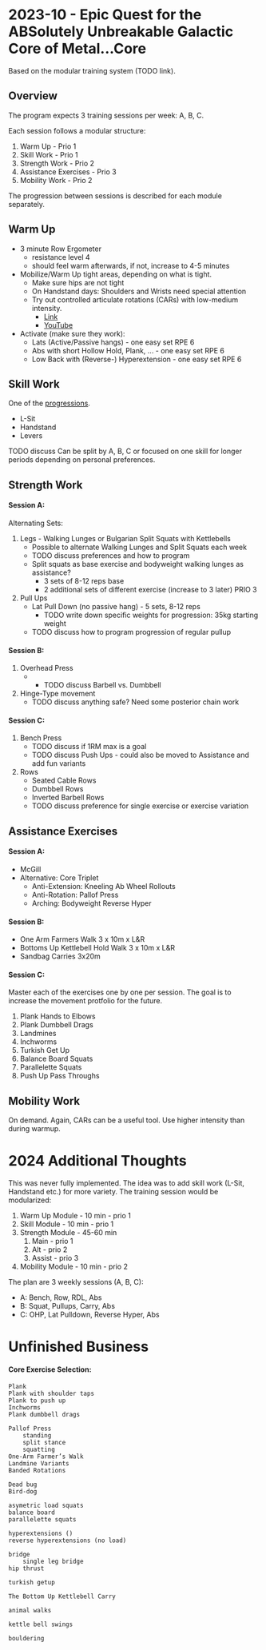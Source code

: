 # 2023-10 - Epic Quest for the ABSolutely Unbreakable Galactic Core of Metal...Core
Based on the modular training system (TODO link).

## Overview
The program expects 3 training sessions per week: A, B, C.

Each session follows a modular structure:
1. Warm Up - Prio 1
2. Skill Work - Prio 1
3. Strength Work - Prio 2
4. Assistance Exercises - Prio 3
5. Mobility Work - Prio 2

The progression between sessions is described for each module separately.

## Warm Up
- 3 minute Row Ergometer
    - resistance level 4
    - should feel warm afterwards, if not, increase to 4-5 minutes
- Mobilize/Warm Up tight areas, depending on what is tight.
    - Make sure hips are not tight
    - On Handstand days: Shoulders and Wrists need special attention
    - Try out controlled articulate rotations (CARs) with low-medium intensity.
        - [Link](https://www.physioinq.com.au/blog/controlled-articular-rotations)
        - [YouTube](https://www.youtube.com/watch?v=LGUhVelktk4)
- Activate (make sure they work):
    - Lats (Active/Passive hangs) - one easy set RPE 6
    - Abs with short Hollow Hold, Plank, ... - one easy set RPE 6
    - Low Back with (Reverse-) Hyperextension - one easy set RPE 6

## Skill Work
One of the [progressions](progressions.md).
- L-Sit
- Handstand
- Levers

TODO discuss Can be split by A, B, C or focused on one skill for longer periods depending on personal preferences.

## Strength Work
#### Session A:
Alternating Sets:
1. Legs - Walking Lunges or Bulgarian Split Squats with Kettlebells
    - Possible to alternate Walking Lunges and Split Squats each week
    - TODO discuss preferences and how to program
    - Split squats as base exercise and bodyweight walking lunges as assistance?
        - 3 sets of 8-12 reps base
        - 2 additional sets of different exercise (increase to 3 later) PRIO 3
2. Pull Ups
    - Lat Pull Down (no passive hang) - 5 sets, 8-12 reps
        - TODO write down specific weights for progression: 35kg starting weight
    - TODO discuss how to program progression of regular pullup

#### Session B:
1. Overhead Press
    -  - TODO discuss Barbell vs. Dumbbell
2. Hinge-Type movement
    - TODO discuss anything safe? Need some posterior chain work

#### Session C:
1. Bench Press
    - TODO discuss if 1RM max is a goal
    - TODO discuss Push Ups - could also be moved to Assistance and add fun variants
2. Rows
    - Seated Cable Rows
    - Dumbbell Rows
    - Inverted Barbell Rows
    - TODO discuss preference for single exercise or exercise variation

## Assistance Exercises
#### Session A:
- McGill 
- Alternative: Core Triplet
    - Anti-Extension: Kneeling Ab Wheel Rollouts
    - Anti-Rotation: Pallof Press
    - Arching: Bodyweight Reverse Hyper

#### Session B:
- One Arm Farmers Walk 3 x 10m x L&R
- Bottoms Up Kettlebell Hold Walk 3 x 10m x L&R
- Sandbag Carries 3x20m

#### Session C:
Master each of the exercises one by one per session.
The goal is to increase the movement protfolio for the future.
1. Plank Hands to Elbows
2. Plank Dumbbell Drags
3. Landmines
4. Inchworms
5. Turkish Get Up
6. Balance Board Squats
7. Parallelette Squats
8. Push Up Pass Throughs

## Mobility Work
On demand. Again, CARs can be a useful tool. Use higher intensity than during warmup.

# 2024 Additional Thoughts
This was never fully implemented. The idea was to add skill work (L-Sit, Handstand etc.) for more variety.
The training session would be modularized:
1. Warm Up Module - 10 min - prio 1
2. Skill Module - 10 min - prio 1
3. Strength Module - 45-60 min
    1. Main  - prio 1
    2. Alt - prio 2
    3. Assist - prio 3
4. Mobility Module - 10 min - prio 2

The plan are 3 weekly sessions (A, B, C):
- A: Bench, Row, RDL, Abs
- B: Squat, Pullups, Carry, Abs
- C: OHP, Lat Pulldown, Reverse Hyper, Abs


# Unfinished Business
#### Core Exercise Selection:
    Plank
    Plank with shoulder taps
    Plank to push up
    Inchworms
    Plank dumbbell drags

    Pallof Press
        standing
        split stance
        squatting
    One-Arm Farmer’s Walk
    Landmine Variants
    Banded Rotations

    Dead bug
    Bird-dog

    asymetric load squats
    balance board
    parallelette squats

    hyperextensions ()
    reverse hyperextensions (no load)

    bridge
        single leg bridge
    hip thrust

    turkish getup

    The Bottom Up Kettlebell Carry

    animal walks

    kettle bell swings

    bouldering
